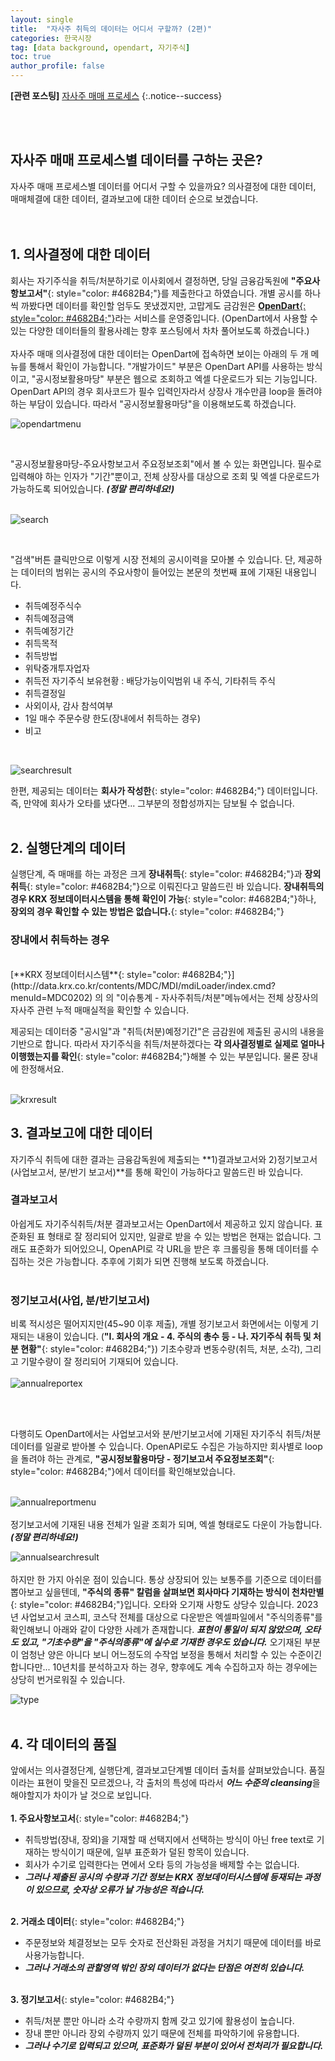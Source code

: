```yaml
---
layout: single
title:  "자사주 취득의 데이터는 어디서 구할까? (2편)"
categories: 한국시장
tag: [data background, opendart, 자기주식]
toc: true
author_profile: false
---
```

<head>
  <style>
    table.dataframe {
      white-space: nowrap;     /* 기본적으로 줄바꿈 방지 */
      width: auto;             /* 컨텐츠에 맞게 너비 자동 조정 */
      min-width: 100%;         /* 최소 너비는 컨테이너 크기 */
      max-width: 400%;         /* 최대 너비 제한 400% */
      max-height: 300px;       /* 최대 높이 */
      display: block;          /* 블록 요소로 표시 */
      overflow-x: auto;        /* 가로 스크롤 */
      overflow-y: auto;        /* 세로 스크롤 */
      font-family: Arial, sans-serif;
      font-size: 0.9rem;
      line-height: 20px;
      text-align: center;
      border: 0px !important;
      margin-bottom: 10px;     /* 하단 여백 */
    }

    /* 모든 셀에 대한 기본 스타일 */
    table.dataframe td, 
    table.dataframe th {
      max-width: 400px;        /* 셀 최대 너비 제한 */
      overflow: hidden;        /* 셀 내용 넘침 처리 */
      text-overflow: ellipsis; /* 넘친 텍스트는 말줄임표로 표시 */
      white-space: nowrap;     /* 기본적으로 줄바꿈 방지 */
      box-sizing: border-box;  /* 패딩과 테두리를 너비에 포함 */
    }

    /* 테이블 헤더 스타일 */
    table.dataframe th {
      text-align: center;
      font-weight: bold;
      padding: 8px;
      position: sticky;        /* 헤더 고정 */
      top: 0;                  /* 헤더 고정 위치 */
      background: #e6f2ff;     /* 파스텔 블루 배경색 */
      z-index: 2;              /* 헤더가 컨텐츠 위에 표시되도록 */
      border-bottom: 1px solid #c6d9f1; /* 헤더 하단 경계선 */
      white-space: nowrap !important; /* 헤더는 항상 줄바꿈 없음 */
    }

    /* 헤더 호버 스타일 */
    table.dataframe th:hover {
      background-color: #d0e4ff; /* 호버 시 약간 더 진한 파스텔 블루 */
      white-space: nowrap !important; /* 호버 시에도 줄바꿈 없음 */
      overflow: visible;
      position: relative;
      z-index: 3;
    }

    /* 데이터 셀 스타일 */
    table.dataframe td {
      text-align: center;
      padding: 8px;
      position: relative; /* 호버 효과를 위한 위치 설정 */
    }

    /* 데이터 셀 호버 스타일 - JavaScript로 긴 내용 감지 및 클래스 추가 */
    table.dataframe td.long-content:hover {
      white-space: normal; /* 긴 내용이 있는 셀만 호버 시 줄바꿈 허용 */
      overflow: visible;
      z-index: 1;
      background-color: white; /* 내용이 다른 셀을 가릴 때 배경색 */
      box-shadow: 0 0 5px rgba(0,0,0,0.1); /* 약간의 그림자 효과 */
    }

    /* 일반 셀 호버 스타일 */
    table.dataframe td:not(.long-content):hover {
      white-space: nowrap !important; /* 짧은 내용이 있는 셀은 호버 시에도 줄바꿈 없음 */
    }

    /* 짝수 행 배경색 */
    table.dataframe tr:nth-child(even) {
      background-color: #f8fbff;
    }

    /* 모든 행에 호버 효과 적용 - 우선순위를 높게 설정 */
    table.dataframe tr:hover {
      background-color: #b8d1f3 !important; /* !important로 짝수행 스타일보다 우선 적용 */
    }

    /* 정렬 가능한 헤더에 대한 스타일 추가 */
    table.dataframe th.sortable {
      cursor: pointer;
      position: relative;
      padding-right: 18px; /* 화살표 공간 확보 */
    }
    
    table.dataframe th.sortable::after {
      content: "↕";
      position: absolute;
      right: 5px;
      top: 50%;
      transform: translateY(-50%);
      opacity: 0.5;
    }
    
    table.dataframe th.sortable.asc::after {
      content: "↑";
      opacity: 1;
    }
    
    table.dataframe th.sortable.desc::after {
      content: "↓";
      opacity: 1;
    }

    .output_prompt {
      overflow: auto;
      font-size: 0.9rem;
      line-height: 1.45;
      border-radius: 0.3rem;
      -webkit-overflow-scrolling: touch;
      padding: 0.8rem;
      margin-top: 0;
      margin-bottom: 15px;
      font: 1rem Consolas, "Liberation Mono", Menlo, Courier, monospace;
      color: $code-text-color;
      border: solid 1px $border-color;
      border-radius: 0.3rem;
      word-break: normal;
      white-space: pre;
    }

    .dataframe tbody tr th:only-of-type {
        vertical-align: middle;
    }

    .dataframe tbody tr th {
        vertical-align: top;
    }

    .dataframe thead th {
        text-align: center !important;
        padding: 8px;
    }

    .page__content p {
        margin: 0 0 10px !important;
    }


    .page__content p > strong {
      font-size: 1.0rem !important;
    }

    .notice--success {
    font-size: 1.2rem !important; 
    }

    .notice--info {
    font-size: 1.2rem !important; 
    }

    .notice--warning {
    font-size: 1.0rem !important;
    }
  </style>
  
  <!-- 테이블 정렬을 위한 JavaScript 추가 -->
  <script>
    document.addEventListener('DOMContentLoaded', function() {
      // 모든 dataframe 테이블의 헤더에 정렬 기능 추가
      const tables = document.querySelectorAll('table.dataframe');
      
      tables.forEach(function(table) {
        const headers = table.querySelectorAll('thead th');
        
        // 긴 내용이 있는 셀 감지하여 클래스 추가
        const dataCells = table.querySelectorAll('tbody td');
        dataCells.forEach(function(cell) {
          // 셀의 실제 내용 길이와 표시 너비 비교
          const cellContent = cell.textContent;
          
          // 임시 요소를 만들어 내용 너비 측정
          const tempSpan = document.createElement('span');
          tempSpan.style.visibility = 'hidden';
          tempSpan.style.position = 'absolute';
          tempSpan.style.whiteSpace = 'nowrap';
          tempSpan.style.font = window.getComputedStyle(cell).font;
          tempSpan.textContent = cellContent;
          document.body.appendChild(tempSpan);
          
          // 내용 너비가 셀 최대 너비(400px)를 초과하면 long-content 클래스 추가
          const contentWidth = tempSpan.getBoundingClientRect().width;
          if (contentWidth > 380) { // 약간의 여유 제공 (400px - 패딩)
            cell.classList.add('long-content');
          }
          
          // 임시 요소 제거
          document.body.removeChild(tempSpan);
        });
        
        headers.forEach(function(header, index) {
          // 헤더에 정렬 가능 클래스 추가
          header.classList.add('sortable');
          
          // 헤더 클릭 이벤트 리스너 추가
          header.addEventListener('click', function() {
            const isAsc = this.classList.contains('asc');
            const direction = isAsc ? 'desc' : 'asc';
            
            // 모든 헤더에서 정렬 클래스 제거
            headers.forEach(h => {
              h.classList.remove('asc', 'desc');
            });
            
            // 클릭된 헤더에 정렬 방향 클래스 추가
            this.classList.add(direction);
            
            // 테이블 정렬 실행
            sortTable(table, index, direction);
          });
        });
      });
      
      // 테이블 정렬 함수
      function sortTable(table, colIndex, direction) {
        const tbody = table.querySelector('tbody');
        if (!tbody) return; // tbody가 없으면 중단
        
        const rows = Array.from(tbody.querySelectorAll('tr'));
        
        // 행 정렬
        rows.sort(function(rowA, rowB) {
          // 현재 열의 셀 가져오기
          const cellsA = rowA.querySelectorAll('td, th');
          const cellsB = rowB.querySelectorAll('td, th');
          
          // index 범위 확인
          if (colIndex >= cellsA.length || colIndex >= cellsB.length) return 0;
          
          const cellA = cellsA[colIndex].textContent.trim();
          const cellB = cellsB[colIndex].textContent.trim();
          
          // 날짜 형식 확인 (YYYY-MM-DD 또는 YYYY/MM/DD)
          const dateRegex = /^(\d{4}[-\/]\d{2}[-\/]\d{2}|\d{2}[-\/]\d{2}[-\/]\d{4})$/;
          if (dateRegex.test(cellA) && dateRegex.test(cellB)) {
            const dateA = new Date(cellA);
            const dateB = new Date(cellB);
            return direction === 'asc' ? dateA - dateB : dateB - dateA;
          }
          
          // 숫자인 경우 숫자 정렬
          if (!isNaN(parseFloat(cellA)) && !isNaN(parseFloat(cellB))) {
            return direction === 'asc' 
              ? parseFloat(cellA) - parseFloat(cellB)
              : parseFloat(cellB) - parseFloat(cellA);
          }
          
          // 일반 문자열 정렬
          return direction === 'asc'
            ? cellA.localeCompare(cellB)
            : cellB.localeCompare(cellA);
        });
        
        // 정렬된 행을 테이블에 다시 추가
        rows.forEach(function(row) {
          tbody.appendChild(row);
        });
        
        // 정렬 후 다시 길이 검사 (필요한 경우)
        const dataCells = table.querySelectorAll('tbody td');
        dataCells.forEach(function(cell) {
          if (!cell.classList.contains('long-content')) return;
          
          // 셀 내용이 여전히 길면 long-content 클래스 유지, 아니면 제거
          const cellContent = cell.textContent;
          const tempSpan = document.createElement('span');
          tempSpan.style.visibility = 'hidden';
          tempSpan.style.position = 'absolute';
          tempSpan.style.whiteSpace = 'nowrap';
          tempSpan.style.font = window.getComputedStyle(cell).font;
          tempSpan.textContent = cellContent;
          document.body.appendChild(tempSpan);
          
          const contentWidth = tempSpan.getBoundingClientRect().width;
          if (contentWidth <= 380) {
            cell.classList.remove('long-content');
          }
          
          document.body.removeChild(tempSpan);
        });
      }
    });
  </script>
</head>


**[관련 포스팅]** [자사주 매매 프로세스](https://beaten-by-the-market.github.io/%ED%95%9C%EA%B5%AD%EC%8B%9C%EC%9E%A5/buybackexplanation/)
{:.notice--success}

<br>
<br>

## 자사주 매매 프로세스별 데이터를 구하는 곳은?


자사주 매매 프로세스별 데이터를 어디서 구할 수 있을까요? 의사결정에 대한 데이터, 매매체결에 대한 데이터, 결과보고에 대한 데이터 순으로 보겠습니다.<br>
<br>
<br>   
   
## 1. 의사결정에 대한 데이터

   
회사는 자기주식을 취득/처분하기로 이사회에서 결정하면, 당일 금융감독원에 **"주요사항보고서"**{: style="color: #4682B4;"}를 제출한다고 하였습니다. 개별 공시를 하나씩 까봤다면 데이터를 확인할 엄두도 못냈겠지만, 고맙게도 금감원은 [**OpenDart**{: style="color: #4682B4;"}](https://opendart.fss.or.kr/)라는 서비스를 운영중입니다. (OpenDart에서 사용할 수 있는 다양한 데이터들의 활용사례는 향후 포스팅에서 차차 풀어보도록 하겠습니다.) <br>
<br>
자사주 매매 의사결정에 대한 데이터는 OpenDart에 접속하면 보이는 아래의 두 개 메뉴를 통해서 확인이 가능합니다. "개발가이드" 부분은 OpenDart API를 사용하는 방식이고, "공시정보활용마당" 부분은 웹으로 조회하고 엑셀 다운로드가 되는 기능입니다. <br>
OpenDart API의 경우 회사코드가 필수 입력인자라서 상장사 개수만큼 loop을 돌려야 하는 부담이 있습니다. 따라서 "공시정보활용마당"을 이용해보도록 하겠습니다.
<br>

![opendartmenu]({{site.url}}/assets/images/2025-01-22-buybackexpl2/opendartmenu.png)<br>

<br>

"공시정보활용마당-주요사항보고서 주요정보조회"에서 볼 수 있는 화면입니다. 필수로 입력해야 하는 인자가 "기간"뿐이고, 전체 상장사를 대상으로 조회 및 엑셀 다운로드가 가능하도록 되어있습니다. ***(정말 편리하네요!)***<br><br>


![search]({{site.url}}/assets/images/2025-01-22-buybackexpl2/search.png)<br>

<br>

"검색"버튼 클릭만으로 이렇게 시장 전체의 공시이력을 모아볼 수 있습니다. 단, 제공하는 데이터의 범위는 공시의 주요사항이 들어있는 본문의 첫번째 표에 기재된 내용입니다. 
* 취득예정주식수
* 취득예정금액
* 취득예정기간
* 취득목적
* 취득방법
* 위탁중개투자업자
* 취득전 자기주식 보유현황 : 배당가능이익범위 내 주식, 기타취득 주식
* 취득결정일
* 사외이사, 감사 참석여부
* 1일 매수 주문수량 한도(장내에서 취득하는 경우)
* 비고
<br>

![searchresult]({{site.url}}/assets/images/2025-01-22-buybackexpl2/searchresult.png)<br>

한편, 제공되는 데이터는 **회사가 작성한**{: style="color: #4682B4;"} 데이터입니다. 즉, 만약에 회사가 오타를 냈다면... 그부분의 정합성까지는 담보될 수 없습니다. <br>
<br>

   
## 2. 실행단계의 데이터
    
실행단계, 즉 매매를 하는 과정은 크게 **장내취득**{: style="color: #4682B4;"}과 **장외취득**{: style="color: #4682B4;"}으로 이뤄진다고 말씀드린 바 있습니다. **장내취득의 경우 KRX 정보데이터시스템을 통해 확인이 가능**{: style="color: #4682B4;"}하나, **장외의 경우 확인할 수 있는 방법은 없습니다.**{: style="color: #4682B4;"}<br>

### 장내에서 취득하는 경우

<br>
[**KRX 정보데이터시스템**{: style="color: #4682B4;"}](http://data.krx.co.kr/contents/MDC/MDI/mdiLoader/index.cmd?menuId=MDC0202) 의 의 "이슈통계 - 자사주취득/처분"메뉴에서는 전체 상장사의 자사주 관련 누적 매매실적을 확인할 수 있습니다. <br>

제공되는 데이터중 "공시일"과 "취득(처분)예정기간"은 금감원에 제출된 공시의 내용을 기반으로 합니다. 따라서 자기주식을 취득/처분하겠다는 **각 의사결정별로 실제로 얼마나 이행했는지를 확인**{: style="color: #4682B4;"}해볼 수 있는 부분입니다. 물론 장내에 한정해서요.<br>
<br>

![krxresult]({{site.url}}/assets/images/2025-01-22-buybackexpl2/krxresult.png)


## 3. 결과보고에 대한 데이터


자기주식 취득에 대한 결과는 금융감독원에 제출되는 **1)결과보고서와 2)정기보고서(사업보고서, 분/반기 보고서)**를 통해 확인이 가능하다고 말씀드린 바 있습니다.<br>

### 결과보고서
아쉽게도 자기주식취득/처분 결과보고서는 OpenDart에서 제공하고 있지 않습니다. 표준화된 표 형태로 잘 정리되어 있지만, 일괄로 받을 수 있는 방법은 현재는 없습니다. 그래도 표준화가 되어있으니, OpenAPI로 각 URL을 받은 후 크롤링을 통해 데이터를 수집하는 것은 가능합니다. 추후에 기회가 되면 진행해 보도록 하겠습니다. <br>
<br>

### 정기보고서(사업, 분/반기보고서)
비록 적시성은 떨어지지만(45~90 이후 제출), 개별 정기보고서 화면에서는 이렇게 기재되는 내용이 있습니다. (**"Ⅰ. 회사의 개요 - 4. 주식의 총수 등 - 나. 자기주식 취득 및 처분 현황"**{: style="color: #4682B4;"}) 기초수량과 변동수량(취득, 처분, 소각), 그리고 기말수량이 잘 정리되어 기재되어 있습니다.<br><br>
![annualreportex]({{site.url}}/assets/images/2025-01-22-buybackexpl2/annualreportex.png)

<br><br>

다행히도 OpenDart에서는 사업보고서와 분/반기보고서에 기재된 자기주식 취득/처분 데이터를 일괄로 받아볼 수 있습니다. OpenAPI로도 수집은 가능하지만 회사별로 loop을 돌려야 하는 관계로, **"공시정보활용마당 - 정기보고서 주요정보조회"**{: style="color: #4682B4;"}에서 데이터를 확인해보았습니다. 
<br>
<br>

![annualreportmenu]({{site.url}}/assets/images/2025-01-22-buybackexpl2/annualreportmenu.png)
<br>
<br>
정기보고서에 기재된 내용 전체가 일괄 조회가 되며, 엑셀 형태로도 다운이 가능합니다. ***(정말 편리하네요!)***
<br>

![annualsearchresult]({{site.url}}/assets/images/2025-01-22-buybackexpl2/annualsearchresult.png)
<br>
<br>
하지만 한 가지 아쉬운 점이 있습니다. 통상 상장되어 있는 보통주를 기준으로 데이터를 뽑아보고 싶을텐데, **"주식의 종류" 칼럼을 살펴보면 회사마다 기재하는 방식이 천차만별**{: style="color: #4682B4;"}입니다. 오타와 오기재 사항도 상당수 있습니다. 2023년 사업보고서 코스피, 코스닥 전체를 대상으로 다운받은 엑셀파일에서 "주식의종류"를 확인해보니 아래와 같이 다양한 사례가 존재합니다. ***표현이 통일이 되지 않았으며, 오타도 있고, "기초수량"을 "주식의종류"에 실수로 기재한 경우도 있습니다.*** 오기재된 부분이 엄청난 양은 아니다 보니 어느정도의 수작업 보정을 통해서 처리할 수 있는 수준이긴합니다만... 10년치를 분석하고자 하는 경우, 향후에도 계속 수집하고자 하는 경우에는 상당히 번거로워질 수 있습니다.<br>

![type]({{site.url}}/assets/images/2025-01-22-buybackexpl2/typo.png)
<br><br>


## 4. 각 데이터의 품질
앞에서는 의사결정단계, 실행단계, 결과보고단계별 데이터 출처를 살펴보았습니다. 품질이라는 표현이 맞을진 모르겠으나, 각 출처의 특성에 따라서 ***어느 수준의 cleansing***을 해야할지가 차이가 날 것으로 보입니다.
<br><br>
**1. 주요사항보고서**{: style="color: #4682B4;"}<br>
* 취득방법(장내, 장외)을 기재할 때 선택지에서 선택하는 방식이 아닌 free text로 기재하는 방식이기 때문에, 일부 표준화가 덜된 항목이 있습니다.
* 회사가 수기로 입력한다는 면에서 오타 등의 가능성을 배제할 수는 없습니다.
* ***그러나 제출된 공시의 수량과 기간 정보는 KRX 정보데이터시스템에 등재되는 과정이 있으므로, 숫자상 오류가 날 가능성은 적습니다.*** 
<br><br>

**2. 거래소 데이터**{: style="color: #4682B4;"}<br>
* 주문정보와 체결정보는 모두 숫자로 전산화된 과정을 거치기 때문에 데이터를 바로 사용가능합니다.
* ***그러나 거래소의 관할영역 밖인 장외 데이터가 없다는 단점은 여전히 있습니다.*** 
<br><br>

**3. 정기보고서**{: style="color: #4682B4;"}<br>
* 취득/처분 뿐만 아니라 소각 수량까지 함께 갖고 있기에 활용성이 높습니다.
* 장내 뿐만 아니라 장외 수량까지 있기 때문에 전체를 파악하기에 유용합니다.
* ***그러나 수기로 입력되고 있으며, 표준화가 덜된 부분이 있어서 전처리가 필요합니다.***